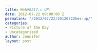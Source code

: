 ```yaml
---
title: He&#8217;s UP!
date: 2012-07-22 00:00:00 Z
permalink: "/2012/07/22/20120722hes-up/"
categories:
- Picture of the Day
- Uncategorized
author: Jennifer
layout: post
---
```


<a rel="attachment wp-att-1647" href="/teamelam/assets/images/Heand-8217-s-UP/1342999082000-missing.jpg" /></a>
